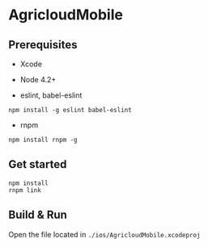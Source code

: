 # AgricloudMobile

## Prerequisites

* Xcode

* Node 4.2+

* eslint, babel-eslint

```
npm install -g eslint babel-eslint
```

* rnpm

```
npm install rnpm -g
```

## Get started

```
npm install
rnpm link
```

## Build & Run

Open the file located in `./ios/AgricloudMobile.xcodeproj`
